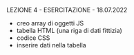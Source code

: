 LEZIONE 4 - ESERCITAZIONE - 18.07.2022
- creo array di oggetti JS
- tabella HTML (una riga di dati fittizia)
- codice CSS
- inserire dati nella tabella